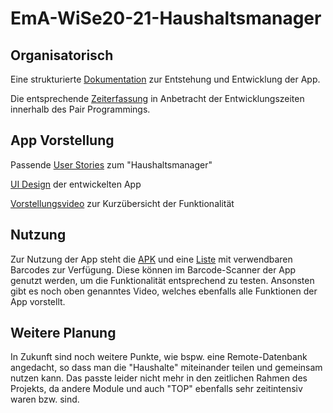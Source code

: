# EmA-WiSe20-21-Haushaltsmanager

## Organisatorisch
Eine strukturierte [Dokumentation](https://github.com/nicovogel56/EmA-WiSe20-21-Haushaltsmanager/blob/main/docs/HHM_Dokumentation.pdf) zur Entstehung und Entwicklung der App.

Die entsprechende [Zeiterfassung](https://github.com/nicovogel56/EmA-WiSe20-21-Haushaltsmanager/blob/main/docs/HHM_Zeiterfassung.pdf) in Anbetracht der Entwicklungszeiten innerhalb des Pair Programmings. 

## App Vorstellung

Passende [User Stories](https://github.com/nicovogel56/EmA-WiSe20-21-Haushaltsmanager/blob/main/docs/HHM_UserStories.pdf) zum "Haushaltsmanager"

[UI Design](https://github.com/nicovogel56/EmA-WiSe20-21-Haushaltsmanager/blob/main/docs/HHM_UIDesign.pdf) der entwickelten App

[Vorstellungsvideo](https://github.com/nicovogel56/EmA-WiSe20-21-Haushaltsmanager/blob/main/docs/HHM_Vorstellungsvideo.mp4) zur Kurzübersicht der Funktionalität

## Nutzung

Zur Nutzung der App steht die [APK](https://github.com/nicovogel56/EmA-WiSe20-21-Haushaltsmanager/blob/main/docs/HHM_APK.apk) und eine [Liste](https://github.com/nicovogel56/EmA-WiSe20-21-Haushaltsmanager/blob/main/docs/HHM_Barcodeliste.pdf) mit verwendbaren Barcodes zur Verfügung. Diese können im Barcode-Scanner der App genutzt werden, um die Funktionalität entsprechend zu testen. Ansonsten gibt es noch oben genanntes Video, welches ebenfalls alle Funktionen der App vorstellt.

## Weitere Planung

In Zukunft sind noch weitere Punkte, wie bspw. eine Remote-Datenbank angedacht, so dass man die "Haushalte" miteinander teilen und gemeinsam nutzen kann. Das passte leider nicht mehr in den zeitlichen Rahmen des Projekts, da andere Module und auch "TOP" ebenfalls sehr zeitintensiv waren bzw. sind.
